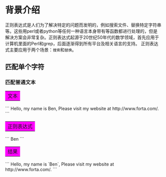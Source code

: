 # 背景介绍
正则表达式是人们为了解决特定的问题而发明的，例如搜索文件、替换特定字符串等。这些用perl或者python等任何一种语言本身带有等函数都进行处理的，但是解决方案会非常复杂。正则表达式起源于20世纪50年代的数学领域，首先应用于计算机里面的Perl和grep，后面逐渐得到所有平台及相关语言的支持。
正则表达式主要应用于两个场景：`搜索`和`替换`。

## 匹配单个字符

### 匹配普通文本

<table><tr><td bgcolor="#FF00FF">文本</td></tr></table>
```
Hello, my name is Ben, Please visit
my website at http://www.forta.com/.
```
<table><tr><td bgcolor="#FF00FF">正则表达式</td></tr></table>
```
Ben
```
<table><tr><td bgcolor="#FF00FF">结果</td></tr></table>
```
Hello, my name is `Ben`, Please visit
my website at http://www.forta.com/.
```
